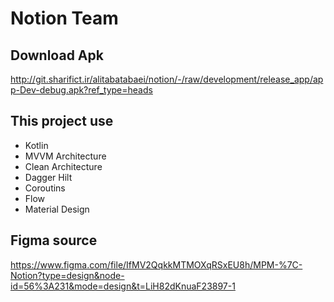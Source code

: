 # Notion Team



## Download Apk
http://git.sharifict.ir/alitabatabaei/notion/-/raw/development/release_app/app-Dev-debug.apk?ref_type=heads


## This project use
- Kotlin
- MVVM Architecture
- Clean Architecture
- Dagger Hilt
- Coroutins
- Flow
- Material Design

## Figma source
https://www.figma.com/file/IfMV2QqkkMTMOXqRSxEU8h/MPM-%7C-Notion?type=design&node-id=56%3A231&mode=design&t=LiH82dKnuaF23897-1
